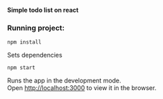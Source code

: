 **Simple todo list on react**


### **Running project:**
```shell script
npm install
```
Sets dependencies

```shell script
npm start
```
Runs the app in the development mode.<br />
Open [http://localhost:3000](http://localhost:3000) to view it in the browser.